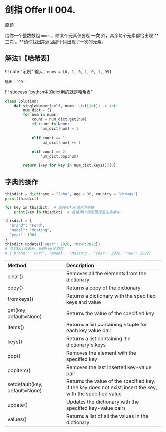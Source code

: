 # 剑指 Offer II 004. 

[原题](https://leetcode.cn/problems/WGki4K/description/?favorite=e8X3pBZi)

给你一个整数数组 `nums` ，除某个元素仅出现 **一次** 外，其余每个元素都恰出现 **三次 。**请你找出并返回那个只出现了一次的元素。

## 解法1【哈希表】

!!! note "示例"
    输入：`nums = [0, 1, 0, 1, 0, 1, 99]`
    

    输出：`99`

!!! success "python中的dict用的就是哈希表"

```python
class Solution:
    def singleNumber(self, nums: List[int]) -> int:
        num_dict = {}
        for num in nums:
            count = num_dict.get(num)
            if count is None:
                num_dict[num] = 1
            
            elif count == 1:
                num_dict[num] += 1
            
            elif count == 2:
                num_dict.pop(num)
        
        return [key for key in num_dict.keys()][0]
```

## 字典的操作

```python title="The dict() Constructor"
thisdict = dict(name = "John", age = 36, country = "Norway")
print(thisdict)
```



```python title="Check if Key Exists"
for key in thisdict:  # 直接用for循环得到键
	print(key in thisdict)  # 直接用in判断键是否在字典中
```



```python title="Update Dictionary"
thisdict = {
  "brand": "Ford",
  "model": "Mustang",
  "year": 1964
}
thisdict.update({"year": 2020, "new":2022})
# 老的key会更新，新的key会添加
# {'brand': 'Ford', 'model': 'Mustang', 'year': 2020, 'new': 2022}
```



| Method                        | Description                                                  |
| :---------------------------- | :----------------------------------------------------------- |
| clear()                       | Removes all the elements from the dictionary                 |
| copy()                        | Returns a copy of the dictionary                             |
| fromkeys()                    | Returns a dictionary with the specified keys and value       |
| get(key, default=None)        | Returns the value of the specified key                       |
| items()                       | Returns a list containing a tuple for each key value pair    |
| keys()                        | Returns a list containing the dictionary's keys              |
| pop()                         | Removes the element with the specified key                   |
| popitem()                     | Removes the last inserted key-value pair                     |
| setdefault(key, default=None) | Returns the value of the specified key. <br />If the key does not exist: insert the key, with the specified value |
| update()                      | Updates the dictionary with the specified key-value pairs    |
| values()                      | Returns a list of all the values in the dictionary           |
